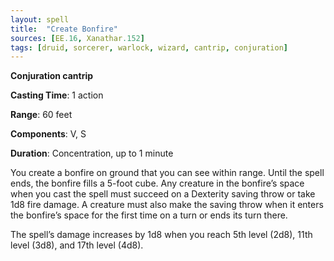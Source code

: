 ```yaml
---
layout: spell
title:  "Create Bonfire"
sources: [EE.16, Xanathar.152]
tags: [druid, sorcerer, warlock, wizard, cantrip, conjuration]
---
```


**Conjuration cantrip**

**Casting Time**: 1 action

**Range**: 60 feet

**Components**: V, S

**Duration**: Concentration, up to 1 minute

You create a bonfire on ground that you can see within range. Until the spell ends, the bonfire fills a 5-foot cube. Any creature in the bonfire’s space when you cast the spell must succeed on a Dexterity saving throw or take 1d8 fire damage. A creature must also make the saving throw when it enters the bonfire’s space for the first time on a turn or ends its turn there.

The spell’s damage increases by 1d8 when you reach 5th level (2d8), 11th level (3d8), and 17th level (4d8).
